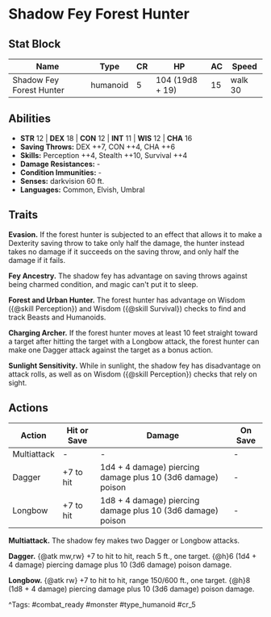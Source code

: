 # Shadow Fey Forest Hunter

## Stat Block

| Name | Type | CR | HP | AC | Speed |
|------|------|----|----|----|-------|
| Shadow Fey Forest Hunter | humanoid | 5 | 104 (19d8 + 19) | 15 | walk 30 |

## Abilities

- **STR** 12 | **DEX** 18 | **CON** 12 | **INT** 11 | **WIS** 12 | **CHA** 16
- **Saving Throws:** DEX ++7, CON ++4, CHA ++6  
- **Skills:** Perception ++4, Stealth ++10, Survival ++4  
- **Damage Resistances:** -  
- **Condition Immunities:** -  
- **Senses:** darkvision 60 ft.  
- **Languages:** Common, Elvish, Umbral

## Traits

**Evasion.** If the forest hunter is subjected to an effect that allows it to make a Dexterity saving throw to take only half the damage, the hunter instead takes no damage if it succeeds on the saving throw, and only half the damage if it fails.

**Fey Ancestry.** The shadow fey has advantage on saving throws against being charmed condition, and magic can't put it to sleep.

**Forest and Urban Hunter.** The forest hunter has advantage on Wisdom ({@skill Perception}) and Wisdom ({@skill Survival}) checks to find and track Beasts and Humanoids.

**Charging Archer.** If the forest hunter moves at least 10 feet straight toward a target after hitting the target with a Longbow attack, the forest hunter can make one Dagger attack against the target as a bonus action.

**Sunlight Sensitivity.** While in sunlight, the shadow fey has disadvantage on attack rolls, as well as on Wisdom ({@skill Perception}) checks that rely on sight.


## Actions

| Action | Hit or Save | Damage | On Save |
|--------|--------------|--------|----------|
| Multiattack | - | - | - |
| Dagger | +7 to hit | 1d4 + 4 damage) piercing damage plus 10 (3d6 damage) poison | - |
| Longbow | +7 to hit | 1d8 + 4 damage) piercing damage plus 10 (3d6 damage) poison | - |

**Multiattack.** The shadow fey makes two Dagger or Longbow attacks.

**Dagger.** {@atk mw,rw} +7 to hit to hit, reach 5 ft., one target. {@h}6 (1d4 + 4 damage) piercing damage plus 10 (3d6 damage) poison damage.

**Longbow.** {@atk rw} +7 to hit to hit, range 150/600 ft., one target. {@h}8 (1d8 + 4 damage) piercing damage plus 10 (3d6 damage) poison damage.


^Tags: #combat_ready #monster #type_humanoid #cr_5